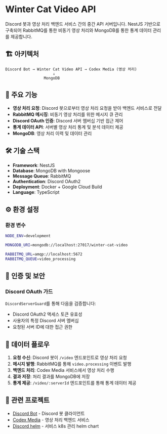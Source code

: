 # Winter Cat Video API

Discord 봇과 영상 처리 백엔드 서비스 간의 중간 API 서버입니다. NestJS 기반으로 구축되어 RabbitMQ를 통한 비동기 영상 처리와 MongoDB를 통한 통계 데이터 관리를 제공합니다.

## 🏗️ 아키텍처

```
Discord Bot → Winter Cat Video API → Codex Media (영상 처리)
                     ↓
                 MongoDB
```

## 🚀 주요 기능

- **영상 처리 요청**: Discord 봇으로부터 영상 처리 요청을 받아 백엔드 서비스로 전달
- **RabbitMQ 메시징**: 비동기 영상 처리를 위한 메시지 큐 관리
- **Discord OAuth 인증**: Discord 서버 멤버십 기반 접근 제어
- **통계 데이터 API**: 서버별 영상 처리 통계 및 분석 데이터 제공
- **MongoDB**: 영상 처리 이력 및 데이터 관리

## 🛠️ 기술 스택

- **Framework**: NestJS
- **Database**: MongoDB with Mongoose
- **Message Queue**: RabbitMQ
- **Authentication**: Discord OAuth2
- **Deployment**: Docker + Google Cloud Build
- **Language**: TypeScript

## ⚙️ 환경 설정

### 환경 변수

```bash
NODE_ENV=development

MONGODB_URI=mongodb://localhost:27017/winter-cat-video

RABBITMQ_URL=amqp://localhost:5672
RABBITMQ_QUEUE=video_processing

```

## 🔐 인증 및 보안

### Discord OAuth 가드

`DiscordServerGuard`를 통해 다음을 검증합니다:

- Discord OAuth2 액세스 토큰 유효성
- 사용자의 특정 Discord 서버 멤버십
- 요청된 서버 ID에 대한 접근 권한

## 🔄 데이터 플로우

1. **요청 수신**: Discord 봇이 `/video` 엔드포인트로 영상 처리 요청
2. **메시지 발행**: RabbitMQ를 통해 `video.processing` 이벤트 발행
3. **백엔드 처리**: Codex Media 서비스에서 영상 처리 수행
4. **결과 저장**: 처리 결과를 MongoDB에 저장
5. **통계 제공**: `/video/:serverId` 엔드포인트를 통해 통계 데이터 제공

## 🔗 관련 프로젝트

- [Discord Bot](https://github.com/Dokbawi/discord-bot) - Discord 봇 클라이언트
- [Codex Media](https://github.com/Dokbawi/codex-media) - 영상 처리 백엔드 서비스
- [Discord helm](https://github.com/Dokbawi/discord-video-helm) - 서비스 k8s 관리 helm chart
